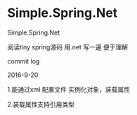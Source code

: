 # Simple.Spring.Net
Simple.Spring.Net

阅读tiny spring源码 用.net 写一遍  便于理解

commit log

2016-9-20

1.能通过xml 配置文件 实例化对象，装载属性


2.装载属性支持引用类型  
